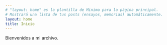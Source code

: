 ```yaml
---
# "layout: home" es la plantilla de Minima para la página principal.
# Mostrará una lista de tus posts (ensayos, memorias) automáticamente.
layout: home
title: Inicio
---
```


Bienvenidos a mi archivo.